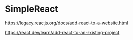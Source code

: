 # SimpleReact

https://legacy.reactjs.org/docs/add-react-to-a-website.html

https://react.dev/learn/add-react-to-an-existing-project